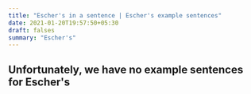 ```yaml
---
title: "Escher's in a sentence | Escher's example sentences"
date: 2021-01-20T19:57:50+05:30
draft: falses
summary: "Escher's"
---
```

## Unfortunately, we have no example sentences for Escher's                 
